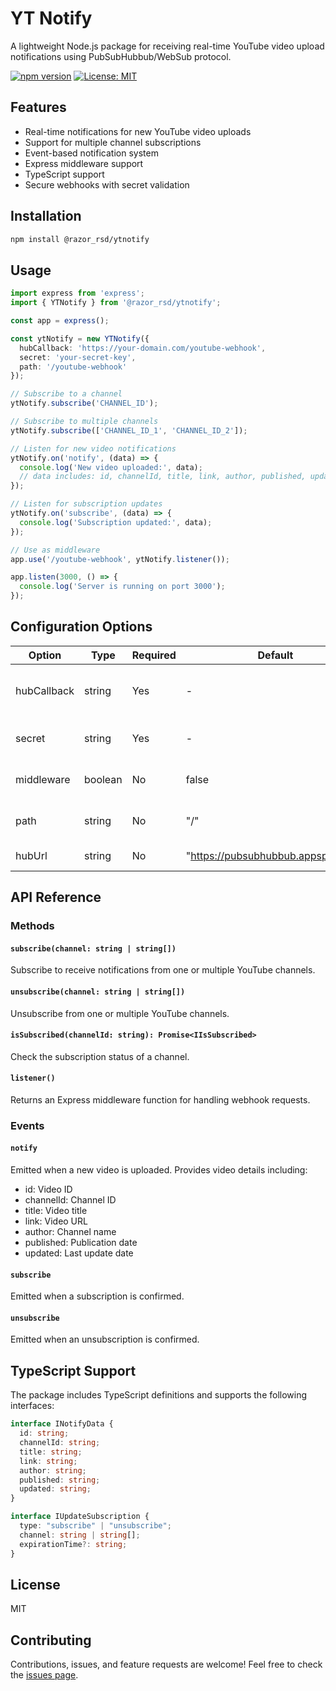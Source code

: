 # YT Notify

A lightweight Node.js package for receiving real-time YouTube video upload notifications using PubSubHubbub/WebSub protocol.

[![npm version](https://img.shields.io/npm/v/@razor_rsd/ytnotify.svg)](https://www.npmjs.com/package/@razor_rsd/ytnotify)
[![License: MIT](https://img.shields.io/badge/License-MIT-yellow.svg)](https://opensource.org/licenses/MIT)

## Features

- Real-time notifications for new YouTube video uploads
- Support for multiple channel subscriptions
- Event-based notification system
- Express middleware support
- TypeScript support
- Secure webhooks with secret validation

## Installation

```bash
npm install @razor_rsd/ytnotify
```

## Usage

```typescript
import express from 'express';
import { YTNotify } from '@razor_rsd/ytnotify';

const app = express();

const ytNotify = new YTNotify({
  hubCallback: 'https://your-domain.com/youtube-webhook',
  secret: 'your-secret-key',
  path: '/youtube-webhook'
});

// Subscribe to a channel
ytNotify.subscribe('CHANNEL_ID');

// Subscribe to multiple channels
ytNotify.subscribe(['CHANNEL_ID_1', 'CHANNEL_ID_2']);

// Listen for new video notifications
ytNotify.on('notify', (data) => {
  console.log('New video uploaded:', data);
  // data includes: id, channelId, title, link, author, published, updated
});

// Listen for subscription updates
ytNotify.on('subscribe', (data) => {
  console.log('Subscription updated:', data);
});

// Use as middleware
app.use('/youtube-webhook', ytNotify.listener());

app.listen(3000, () => {
  console.log('Server is running on port 3000');
});
```

## Configuration Options

| Option | Type | Required | Default | Description |
|--------|------|----------|---------|-------------|
| hubCallback | string | Yes | - | Your webhook URL where notifications will be received |
| secret | string | Yes | - | Secret key for webhook validation |
| middleware | boolean | No | false | Enable Express middleware mode |
| path | string | No | "/" | Webhook path for the middleware |
| hubUrl | string | No | "https://pubsubhubbub.appspot.com" | PubSubHubbub hub URL |

## API Reference

### Methods

#### `subscribe(channel: string | string[])`
Subscribe to receive notifications from one or multiple YouTube channels.

#### `unsubscribe(channel: string | string[])`
Unsubscribe from one or multiple YouTube channels.

#### `isSubscribed(channelId: string): Promise<IIsSubscribed>`
Check the subscription status of a channel.

#### `listener()`
Returns an Express middleware function for handling webhook requests.

### Events

#### `notify`
Emitted when a new video is uploaded. Provides video details including:
- id: Video ID
- channelId: Channel ID
- title: Video title
- link: Video URL
- author: Channel name
- published: Publication date
- updated: Last update date

#### `subscribe`
Emitted when a subscription is confirmed.

#### `unsubscribe`
Emitted when an unsubscription is confirmed.

## TypeScript Support

The package includes TypeScript definitions and supports the following interfaces:

```typescript
interface INotifyData {
  id: string;
  channelId: string;
  title: string;
  link: string;
  author: string;
  published: string;
  updated: string;
}

interface IUpdateSubscription {
  type: "subscribe" | "unsubscribe";
  channel: string | string[];
  expirationTime?: string;
}
```

## License

MIT

## Contributing

Contributions, issues, and feature requests are welcome! Feel free to check the [issues page](https://github.com/RazorRSD/ytnotify/issues).